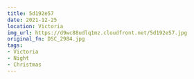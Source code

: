 ```yaml
---
title: 5d192e57
date: 2021-12-25
location: Victoria
img_url: https://d9wc88udlq1mz.cloudfront.net/5d192e57.jpg
original_fn: DSC_2984.jpg
tags:
- Victoria
- Night
- Christmas
---
```

